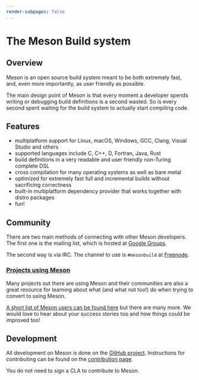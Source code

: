 ```yaml
---
render-subpages: false
...
```


# The Meson Build system

## Overview

Meson is an open source build system meant to be both extremely fast,
and, even more importantly, as user friendly as possible.

The main design point of Meson is that every moment a developer spends
writing or debugging build definitions is a second wasted. So is every
second spent waiting for the build system to actually start compiling
code.

## Features

*   multiplatform support for Linux, macOS, Windows, GCC, Clang, Visual Studio and others
*   supported languages include C, C++, D, Fortran, Java, Rust
*   build definitions in a very readable and user friendly non-Turing complete DSL
*   cross compilation for many operating systems as well as bare metal
*   optimized for extremely fast full and incremental builds without sacrificing correctness
*   built-in multiplatform dependency provider that works together with distro packages
*   fun!

## Community

There are two main methods of connecting with other Meson
developers. The first one is the mailing list, which is hosted at
[Google Groups](https://groups.google.com/forum/#!forum/mesonbuild).

The second way is via IRC. The channel to use is `#mesonbuild` at
[Freenode](https://freenode.net/).

### [Projects using Meson](http://mesonbuild.com/Users.html)

Many projects out there are using Meson and their communities are also
a great resource for learning about what (and what not too!) do when
trying to convert to using Meson. 

[A short list of Meson users can be found here](http://mesonbuild.com/Users.html)
but there are many more. We would love to hear about your success
stories too and how things could be improved too!

## Development

All development on Meson is done on the [GitHub
project](https://github.com/mesonbuild/meson). Instructions for
contributing can be found on the [contribution page](Contributing.md).


You do not need to sign a CLA to contribute to Meson.
